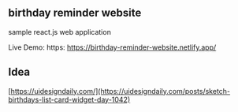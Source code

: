 ## birthday reminder website

sample react.js web application

Live Demo: https: https://birthday-reminder-website.netlify.app/




## Idea
[https://uidesigndaily.com/](https://uidesigndaily.com/posts/sketch-birthdays-list-card-widget-day-1042)

